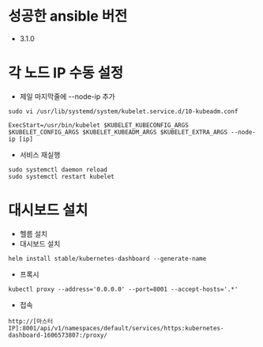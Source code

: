 # 성공한 ansible 버전
* 3.1.0

# 각 노드 IP 수동 설정
* 제일 마지막줄에 --node-ip 추가
```
sudo vi /usr/lib/systemd/system/kubelet.service.d/10-kubeadm.conf

ExecStart=/usr/bin/kubelet $KUBELET_KUBECONFIG_ARGS $KUBELET_CONFIG_ARGS $KUBELET_KUBEADM_ARGS $KUBELET_EXTRA_ARGS --node-ip [ip]
```
* 서비스 재실행
```
sudo systemctl daemon reload
sudo systemctl restart kubelet
```

# 대시보드 설치
* 헬름 설치
* 대시보드 설치
```
helm install stable/kubernetes-dashboard --generate-name
```
* 프록시
```
kubectl proxy --address='0.0.0.0' --port=8001 --accept-hosts='.*'
```
* 접속
```
http://[마스터IP]:8001/api/v1/namespaces/default/services/https:kubernetes-dashboard-1606573807:/proxy/
```
